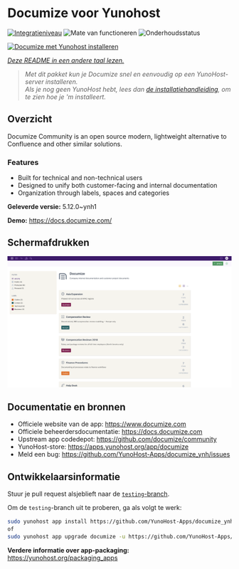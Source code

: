 <!--
NB: Deze README is automatisch gegenereerd door <https://github.com/YunoHost/apps/tree/master/tools/readme_generator>
Hij mag NIET handmatig aangepast worden.
-->

# Documize voor Yunohost

[![Integratieniveau](https://dash.yunohost.org/integration/documize.svg)](https://ci-apps.yunohost.org/ci/apps/documize/) ![Mate van functioneren](https://ci-apps.yunohost.org/ci/badges/documize.status.svg) ![Onderhoudsstatus](https://ci-apps.yunohost.org/ci/badges/documize.maintain.svg)

[![Documize met Yunohost installeren](https://install-app.yunohost.org/install-with-yunohost.svg)](https://install-app.yunohost.org/?app=documize)

*[Deze README in een andere taal lezen.](./ALL_README.md)*

> *Met dit pakket kun je Documize snel en eenvoudig op een YunoHost-server installeren.*  
> *Als je nog geen YunoHost hebt, lees dan [de installatiehandleiding](https://yunohost.org/install), om te zien hoe je 'm installeert.*

## Overzicht

Documize Community is an open source modern, lightweight alternative to Confluence and other similar solutions.

### Features

- Built for technical and non-technical users
- Designed to unify both customer-facing and internal documentation
- Organization through labels, spaces and categories

**Geleverde versie:** 5.12.0~ynh1

**Demo:** <https://docs.documize.com/>

## Schermafdrukken

![Schermafdrukken van Documize](./doc/screenshots/screenshot.png)

## Documentatie en bronnen

- Officiele website van de app: <https://www.documize.com>
- Officiele beheerdersdocumentatie: <https://docs.documize.com>
- Upstream app codedepot: <https://github.com/documize/community>
- YunoHost-store: <https://apps.yunohost.org/app/documize>
- Meld een bug: <https://github.com/YunoHost-Apps/documize_ynh/issues>

## Ontwikkelaarsinformatie

Stuur je pull request alsjeblieft naar de [`testing`-branch](https://github.com/YunoHost-Apps/documize_ynh/tree/testing).

Om de `testing`-branch uit te proberen, ga als volgt te werk:

```bash
sudo yunohost app install https://github.com/YunoHost-Apps/documize_ynh/tree/testing --debug
of
sudo yunohost app upgrade documize -u https://github.com/YunoHost-Apps/documize_ynh/tree/testing --debug
```

**Verdere informatie over app-packaging:** <https://yunohost.org/packaging_apps>
